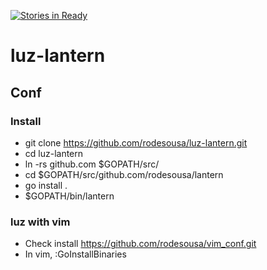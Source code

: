 [![Stories in Ready](https://badge.waffle.io/rodesousa/luz-lantern.png?label=ready&title=Ready)](https://waffle.io/rodesousa/luz-lantern)
# luz-lantern

## Conf

### Install

- git clone https://github.com/rodesousa/luz-lantern.git 
- cd luz-lantern
- ln -rs github.com $GOPATH/src/
- cd $GOPATH/src/github.com/rodesousa/lantern
- go install .
- $GOPATH/bin/lantern

### luz with vim

- Check install https://github.com/rodesousa/vim_conf.git
- In vim, :GoInstallBinaries
